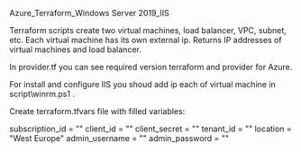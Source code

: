 Azure_Terraform_Windows Server 2019_IIS

Terraform scripts create two virtual machines, load balancer, VPC, subnet, etc.
Each virtual machine has its own external ip.
Returns IP addresses of virtual machines and load balancer.

In provider.tf you can see required version terraform and provider for Azure.

For install and configure IIS you shoud add ip each of virtual machine in script\winrm.ps1 .

Create terraform.tfvars file with filled variables:

subscription_id = ""
client_id       = ""
client_secret   = ""
tenant_id       = ""
location        = "West Europe"
admin_username  = ""
admin_password  = ""